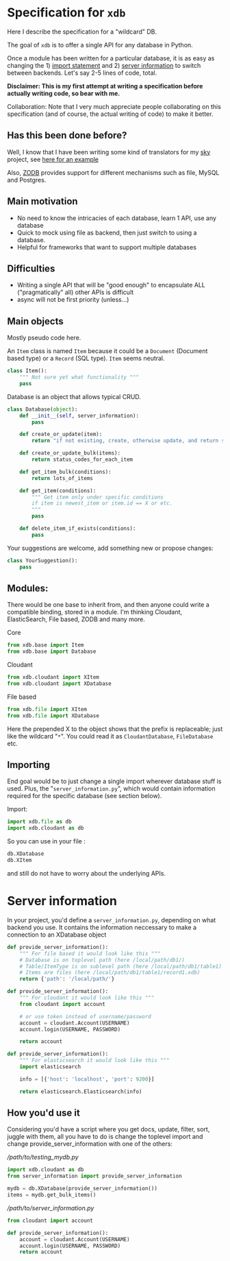 # Specification for `xdb`

Here I describe the specification for a "wildcard" DB.

The goal of `xdb` is to offer a single API for any database in Python.

Once a module has been written for a particular database, it is as easy as changing the 1) [import statement](#importing) and 2) [server information](#server-information) to switch between backends. Let's say 2-5 lines of code, total.

**Disclaimer: This is my first attempt at writing a specification before actually writing code, so bear with me.**

Collaboration: Note that I very much appreciate people collaborating on this specification (and of course, the actual writing of code) to make it better.

## Has this been done before?

Well, I know that I have been writing some kind of translators for my [sky](https://github.com/kootenpv/sky) project, see [here for an example](https://github.com/kootenpv/sky/blob/master/sky/crawler_services.py)

Also, [ZODB](http://www.zodb.org/en/latest/) provides support for different mechanisms such as file, MySQL and Postgres.

## Main motivation

- No need to know the intricacies of each database, learn 1 API, use any database
- Quick to mock using file as backend, then just switch to using a database.
- Helpful for frameworks that want to support multiple databases

## Difficulties

- Writing a single API that will be "good enough" to encapsulate ALL ("pragmatically" all) other APIs is difficult
- async will not be first priority (unless...)

## Main objects

Mostly pseudo code here.

An `Item` class is named `Item` because it could be a `Document` (Document based type) or a `Record` (SQL type). `Item` seems neutral.

```python
class Item():
    """ Not sure yet what functionality """
    pass
```

Database is an object that allows typical CRUD.

```python
class Database(object):
    def __init__(self, server_information):
        pass

    def create_or_update(item):
        return "if not existing, create, otherwise update, and return status code"

    def create_or_update_bulk(items):
        return status_codes_for_each_item

    def get_item_bulk(conditions):
        return lots_of_items

    def get_item(conditions):
        """ Get item only under specific conditions
        if item is newest_item or item.id == X or etc.
        """
        pass

    def delete_item_if_exists(conditions):
        pass
```

Your suggestions are welcome, add something new or propose changes:

```python
class YourSuggestion():
    pass
```

## Modules:

There would be one base to inherit from, and then anyone could write a compatible binding, stored in a module. I'm thinking Cloudant, ElasticSearch, File based, ZODB and many more.

Core

```python
from xdb.base import Item
from xdb.base import Database
```

Cloudant

```python
from xdb.cloudant import XItem
from xdb.cloudant import XDatabase
```

File based

```python
from xdb.file import XItem
from xdb.file import XDatabase
```

Here the prepended X to the object shows that the prefix is replaceable; just like the wildcard "`*`". You could read it as `CloudantDatabase`, `FileDatabase` etc.

## Importing

End goal would be to just change a single import wherever database stuff is used.
Plus, the "`server_information.py`", which would contain information required for the specific database (see section below).

Import:

```python
import xdb.file as db
import xdb.cloudant as db
```

So you can use in your file :

```python
db.XDatabase
db.XItem
```

and still do not have to worry about the underlying APIs.

# Server information

In your project, you'd define a `server_information.py`, depending on what backend you use. It contains the information neccessary to make a connection to an XDatabase object

```python
def provide_server_information():
    """ For file based it would look like this """
    # Database is on toplevel path (here /local/path/db1/)
    # Table/ItemType is on sublevel path (here /local/path/db1/table1)
    # Items are files (here /local/path/db1/table1/record1.xdb)
    return {'path': '/local/path/'}

def provide_server_information():
    """ For cloudant it would look like this """
    from cloudant import account

    # or use token instead of username/password
    account = cloudant.Account(USERNAME)
    account.login(USERNAME, PASSWORD)

    return account

def provide_server_information():
    """ For elasticsearch it would look like this """
    import elasticsearch

    info = [{'host': 'localhost', 'port': 9200}]

    return elasticsearch.Elasticsearch(info)
```

## How you'd use it

Considering you'd have a script where you get docs, update, filter, sort, juggle with them, all you have to do is change the toplevel import and change provide_server_information with one of the others:

*/path/to/testing_mydb.py*

```python
import xdb.cloudant as db
from server_information import provide_server_information

mydb = db.XDatabase(provide_server_information())
items = mydb.get_bulk_items()
```

*/path/to/server_information.py*

```python
from cloudant import account

def provide_server_information():
    account = cloudant.Account(USERNAME)
    account.login(USERNAME, PASSWORD)
    return account
```
